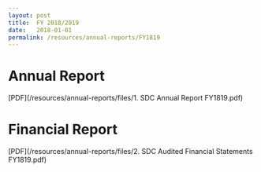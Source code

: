 ```yaml
---
layout: post
title:  FY 2018/2019
date:   2018-01-01
permalink: /resources/annual-reports/FY1819
---
```


# **Annual Report**
[PDF](/resources/annual-reports/files/1. SDC Annual Report FY1819.pdf)


# **Financial Report**
[PDF](/resources/annual-reports/files/2. SDC Audited Financial Statements FY1819.pdf)
